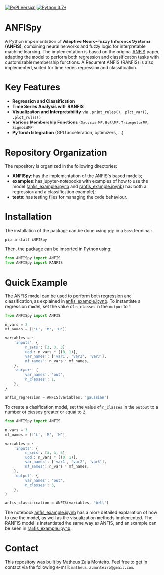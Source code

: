 [![PyPI Version](https://img.shields.io/pypi/v/ANFISpy)](https://pypi.org/project/ANFISpy/)
[![Python 3.7+](https://img.shields.io/badge/python-3.7+-blue.svg)]()

# ANFISpy
A Python implementation of **Adaptive Neuro-Fuzzy Inference Systems (ANFIS)**, combining neural networks and fuzzy logic for interpretable machine learning. The implementation is based on the original [ANFIS](https://ieeexplore.ieee.org/abstract/document/256541?casa_token=bWStLllx3e8AAAAA:Z7Tj7kk-7lHlGSIEVJZfJVtRi_IVpig2ANbVv6qou4Ok32c7X7Yfh8SsvIUUBjALl3dfHRgFRJs3) paper, adapting the model to perform both regression and classification tasks with customizable membership functions. A Recurrent ANFIS (RANFIS) is also implemented, suited for time series regression and classification.

# Key Features
- **Regression and Classification**
- **Time Series Analysis with RANFIS**
- **Visualization and Interpretability** via `.print_rules()`, `.plot_var()`, `.plot_rules()`  
- **Various Membership Functions** (`GaussianMF`, `BellMF`, `TriangularMF`, `SigmoidMF`)  
- **PyTorch Integration** (GPU acceleration, optimizers, ...) 

# Repository Organization
The repository is organized in the following directories:
- **ANFISpy**: has the implementation of the ANFIS's based models;
- **examples**: has jupyter-notebooks with examples of how to use the model ([anfis_example.ipynb](https://github.com/mZaiam/ANFISpy/blob/main/examples/anfis_example.ipynb) and [ranfis_example.ipynb](https://github.com/mZaiam/ANFISpy/blob/main/examples/ranfis_example.ipynb)) has both a regression and a classification example);
- **tests**: has testing files for managing the code behaviour.

# Installation
The installation of the package can be done using `pip` in a `bash` terminal:

```bash
pip install ANFISpy
```
Then, the package can be imported in Python using:

```python
from ANFISpy import ANFIS
from ANFISpy import RANFIS
```

# Quick Example
The ANFIS model can be used to perform both regression and classification, as explained in [anfis_example.ipynb](https://github.com/mZaiam/ANFISpy/blob/main/examples/anfis_example.ipynb). To instantiate a regression model, set the value of `n_classes` in the `output` to 1.

```python
from ANFISpy import ANFIS

n_vars = 3
mf_names = [['L', 'M', 'H']]

variables = {
    'inputs': {
        'n_sets': [3, 3, 3],
        'uod': n_vars * [(0, 1)],
        'var_names': ['var1', 'var2', 'var3'],
        'mf_names': n_vars * mf_names,
    },
    'output': {
        'var_names': 'out',
        'n_classes': 1,
    },
}

anfis_regression = ANFIS(variables, 'gaussian')
```

To create a clasification model, set the value of `n_classes` in the `output` to a number of classes greater or equal to 2. 

```python
from ANFISpy import ANFIS

n_vars = 3
mf_names = [['L', 'M', 'H']]

variables = {
    'inputs': {
        'n_sets': [3, 3, 3],
        'uod': n_vars * [(0, 1)],
        'var_names': ['var1', 'var2', 'var3'],
        'mf_names': n_vars * mf_names,
    },
    'output': {
        'var_names': 'out',
        'n_classes': 3,
    },
}

anfis_classification = ANFIS(variables, 'bell')
```

The notebook [anfis_example.ipynb](https://github.com/mZaiam/ANFISpy/blob/main/examples/anfis_example.ipynb) has a more detailed explanation of how to use the model, as well as the visualization methods implemented. The RANFIS model is instantiated the same way as ANFIS, and an example can be seen in [ranfis_example.ipynb](https://github.com/mZaiam/ANFISpy/blob/main/examples/ranfis_example.ipynb).

# Contact
This repository was built by Matheus Zaia Monteiro. Feel free to get in contact via the following e-mail: `matheus.z.monteiro@gmail.com`.
